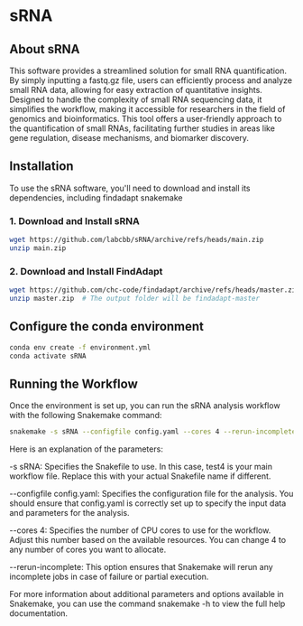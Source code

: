 # sRNA
##  About sRNA
This software provides a streamlined solution for small RNA quantification. By simply inputting a fastq.gz file, users can efficiently process and analyze small RNA data, allowing for easy extraction of quantitative insights. Designed to handle the complexity of small RNA sequencing data, it simplifies the workflow, making it accessible for researchers in the field of genomics and bioinformatics. This tool offers a user-friendly approach to the quantification of small RNAs, facilitating further studies in areas like gene regulation, disease mechanisms, and biomarker discovery.

## Installation
To use the sRNA software, you'll need to download and install its dependencies, including findadapt snakemake
### 1. Download and Install sRNA
```bash
wget https://github.com/labcbb/sRNA/archive/refs/heads/main.zip
unzip main.zip
```
### 2. Download and Install FindAdapt
```bash
wget https://github.com/chc-code/findadapt/archive/refs/heads/master.zip
unzip master.zip  # The output folder will be findadapt-master
```

## Configure the conda environment
```bash
conda env create -f environment.yml
conda activate sRNA
```

## Running the Workflow
Once the environment is set up, you can run the sRNA analysis workflow with the following Snakemake command:
```bash
snakemake -s sRNA --configfile config.yaml --cores 4 --rerun-incomplete
```
Here is an explanation of the parameters:

-s sRNA: Specifies the Snakefile to use. In this case, test4 is your main workflow file. Replace this with your actual Snakefile name if different.

--configfile config.yaml: Specifies the configuration file for the analysis. You should ensure that config.yaml is correctly set up to specify the input data and parameters for the analysis.

--cores 4: Specifies the number of CPU cores to use for the workflow. Adjust this number based on the available resources. You can change 4 to any number of cores you want to allocate.

--rerun-incomplete: This option ensures that Snakemake will rerun any incomplete jobs in case of failure or partial execution.

For more information about additional parameters and options available in Snakemake, you can use the command snakemake -h to view the full help documentation.
